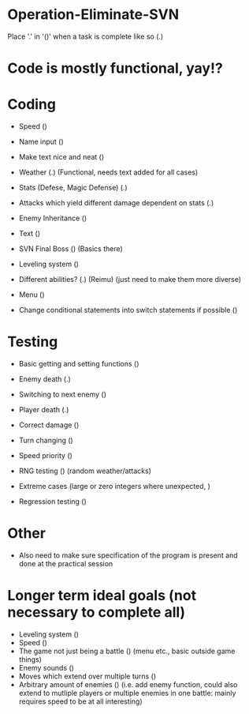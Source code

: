 # Operation-Eliminate-SVN

Place '.' in '()' when a task is complete like so (.)

# Code is mostly functional, yay!?

# Coding

- Speed () 
- Name input ()
- Make text nice and neat ()
- Weather (.) (Functional, needs text added for all cases)
- Stats (Defese, Magic Defense) (.)
- Attacks which yield different damage dependent on stats (.)
- Enemy Inheritance ()
- Text ()
- SVN Final Boss () (Basics there)
- Leveling system ()
- Different abilities? (.) (Reimu) (just need to make them more diverse)
- Menu ()

- Change conditional statements into switch statements if possible ()

# Testing

- Basic getting and setting functions ()
- Enemy death (.)
- Switching to next enemy ()
- Player death (.)
- Correct damage ()
- Turn changing ()
- Speed priority ()
- RNG testing () (random weather/attacks)
- Extreme cases (large or zero integers where unexpected, )

- Regression testing ()

# Other

- Also need to make sure specification of the program is present and done at the practical session

# Longer term ideal goals (not necessary to complete all)

- Leveling system ()
- Speed ()
- The game not just being a battle () (menu etc., basic outside game things)
- Enemy sounds ()
- Moves which extend over multiple turns ()
- Arbitrary amount of enemies () (i.e. add enemy function, could also extend to mutliple players or multiple enemies in one battle: mainly requires speed to be at all interesting)
